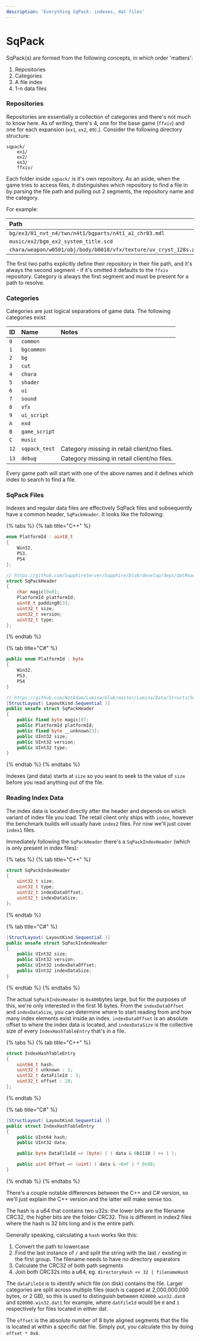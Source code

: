 ```yaml
---
description: 'Everything SqPack: indexes, dat files'
---
```


# SqPack

SqPack\(s\) are formed from the following concepts, in which order 'matters':

1. Repositories
2. Categories
3. A file index
4. 1-n data files

### Repositories

Repositories are essentially a collection of categories and there's not much to know here. As of writing, there's 4, one for the base game \(`ffxiv`\) and one for each expansion \(`ex1`, `ex2`, etc.\). Consider the following directory structure:

```text
sqpack/
    ex1/
    ex2/
    ex3/
    ffxiv/
```

Each folder inside `sqpack/` is it's own repository. As an aside, when the game tries to access files, it distinguishes which repository to find a file in by parsing the file path and pulling out 2 segments, the repository name and the category.

For example:

| Path | Repository | Category |
| :--- | :--- | :--- |
| `bg/ex3/01_nvt_n4/twn/n4t1/bgparts/n4t1_a1_chr03.mdl` | `ex3` | `bg` |
| `music/ex2/bgm_ex2_system_title.scd` | `ex2` | `music` |
| `chara/weapon/w0501/obj/body/b0018/vfx/texture/uv_cryst_128s.atex` | `ffxiv` | `chara` |

The first two paths explicitly define their repository in their file path, and it's always the second segment - if it's omitted it defaults to the `ffxiv` repository. Category is always the first segment and must be present for a path to resolve.

### Categories

Categories are just logical separations of game data. The following categories exist:

| ID | Name | Notes |
| :--- | :--- | :--- |
| `0` | `common` |  |
| `1` | `bgcommon` |  |
| `2` | `bg` |  |
| `3` | `cut` |  |
| `4` | `chara` |  |
| `5` | `shader` |  |
| `6` | `ui` |  |
| `7` | `sound` |  |
| `8` | `vfx` |  |
| `9` | `ui_script` |  |
| `A` | `exd` |  |
| `B` | `game_script` |  |
| `C` | `music` |  |
| `12` | `sqpack_test` | Category missing in retail client/no files. |
| `13` | `debug` | Category missing in retail client/no files. |

Every game path will start with one of the above names and it defines which index to search to find a file.

### SqPack Files

Indexes and regular data files are effectively SqPack files and subsequently have a common header, `SqPackHeader`. It looks like the following:

{% tabs %}
{% tab title="C++" %}
```cpp
enum PlatformId : uint8_t
{
    Win32,
    PS3,
    PS4
};

// https://github.com/SapphireServer/Sapphire/blob/develop/deps/datReader/SqPack.cpp#L5
struct SqPackHeader
{
    char magic[0x8];
    PlatformId platformId;
    uint8_t padding0[3];
    uint32_t size;
    uint32_t version;
    uint32_t type;
};
```
{% endtab %}

{% tab title="C\#" %}
```csharp
public enum PlatformId : byte
{
    Win32,
    PS3,
    PS4
}

// https://github.com/NotAdam/Lumina/blob/master/Lumina/Data/Structs/SqPackHeader.cs
[StructLayout( LayoutKind.Sequential )]
public unsafe struct SqPackHeader
{
    public fixed byte magic[8];
    public PlatformId platformId;
    public fixed byte __unknown[3];
    public UInt32 size;
    public UInt32 version;
    public UInt32 type;
}
```
{% endtab %}
{% endtabs %}

Indexes \(and data\) starts at `size` so you want to seek to the value of `size` before you read anything out of the file.

### Reading Index Data

The index data is located directly after the header and depends on which variant of index file you load. The retail client only ships with `index`, however the benchmark builds will usually have `index2` files. For now we'll just cover `index1` files.

Immediately following the `SqPackHeader` there's a `SqPackIndexHeader` \(which is only present in index files\):

{% tabs %}
{% tab title="C++" %}
```cpp
struct SqPackIndexHeader
{
    uint32_t size;
    uint32_t type;
    uint32_t indexDataOffset;
    uint32_t indexDataSize;
};
```
{% endtab %}

{% tab title="C\#" %}
```csharp
[StructLayout( LayoutKind.Sequential )]
public unsafe struct SqPackIndexHeader
{
    public UInt32 size;
    public UInt32 version;
    public UInt32 indexDataOffset;
    public UInt32 indexDataSize;
}
```
{% endtab %}
{% endtabs %}

The actual `SqPackIndexHeader` is `0x400`bytes large, but for the purposes of this, we're only interested in the first 16 bytes. From the `indexDataOffset` and `indexDataSize`, you can determine where to start reading from and how many index elements exist inside an index. `indexDataOffset` is an absolute offset to where the index data is located, and `indexDataSize` is the collective size of every `IndexHashTableEntry` that's in a file.

{% tabs %}
{% tab title="C++" %}
```cpp
struct IndexHashTableEntry
{
    uint64_t hash;
    uint32_t unknown : 1;
    uint32_t dataFileId : 3;
    uint32_t offset : 28;
};
```
{% endtab %}

{% tab title="C\#" %}
```csharp
[StructLayout( LayoutKind.Sequential )]
public struct IndexHashTableEntry
{
    public UInt64 hash;
    public UInt32 data;

    public byte DataFileId => (byte) ( ( data & 0b1110 ) >> 1 );

    public uint Offset => (uint) ( data & ~0xF ) * 0x08;
}
```
{% endtab %}
{% endtabs %}

There's a couple notable differences between the C++ and C\# version, so we'll just explain the C++ version and the latter will make sense too.

The hash is a u64 that contains two u32s: the lower bits are the filename CRC32, the higher bits are the folder CRC32. This is different in index2 files where the hash is 32 bits long and is the entire path.

Generally speaking, calculating a `hash` works like this:

1. Convert the path to lowercase 
2. Find the last instance of `/` and split the string with the last `/` existing in the first group. The filename needs to have no directory separators
3. Calculate the CRC32 of both path segments
4. Join both CRC32s into a u64, eg. `directoryHash << 32 | filenameHash`

The `dataFileId` is to identify which file \(on disk\) contains the file. Larger categories are split across multiple files \(each is capped at 2,000,000,000 bytes, or 2 GB\), so this is used to distinguish between `020000.win32.dat0` and `020000.win32.dat1` for example, where `datFileId` would be `0` and `1` respectively for files located in either dat.

The `offset` is the absolute number of 8 byte aligned segments that the file is located at within a specific dat file. Simply put, you calculate this by doing `offset * 0x8`.

